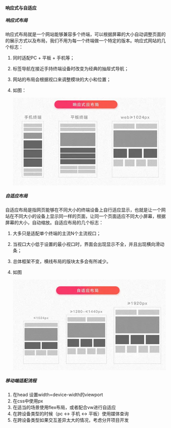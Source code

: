 #### 响应式与自适应

##### 响应式布局

响应式布局就是一个网站能够兼容多个终端，可以根据屏幕的大小自动调整页面的的展示方式以及布局，我们不用为每一个终端做一个特定的版本。响应式网站的几个标志：

1. 同时适配PC + 平板 + 手机等；

2. 标签导航在接近手持终端设备时改变为经典的抽屉式导航；

3. 网站的布局会根据视口来调整模块的大小和位置；

4. 如图：

   ![](..\img\008.jpg)

##### 自适应布局

自适应布局是指网页能够在不同大小的终端设备上自行适应显示，也就是让一个网站在不同大小的设备上显示同一样的页面，让同一个页面适应不同大小屏幕，根据屏幕的大小，自动缩放。自适应布局的几个标志：

1. 大多只是适配单个终端的主流N个主流视口；

2. 当视口大小低于设置的最小视口时，界面会出现显示不全，并且出现横向滑动条；

3. 总体框架不变，横线布局的版块太多会有所减少。

4. 如图

   ![](..\img\009.jpg)

##### 移动端适配流程

1. 在head 设置width=device-width的viewport
2. 在css中使用px
3. 在适当的场景使用flex布局，或者配合vw进行自适应
4. 在跨设备类型的时候（pc <-> 手机 <-> 平板）使用媒体查询
5. 在跨设备类型如果交互差异太大的情况，考虑分开项目开发